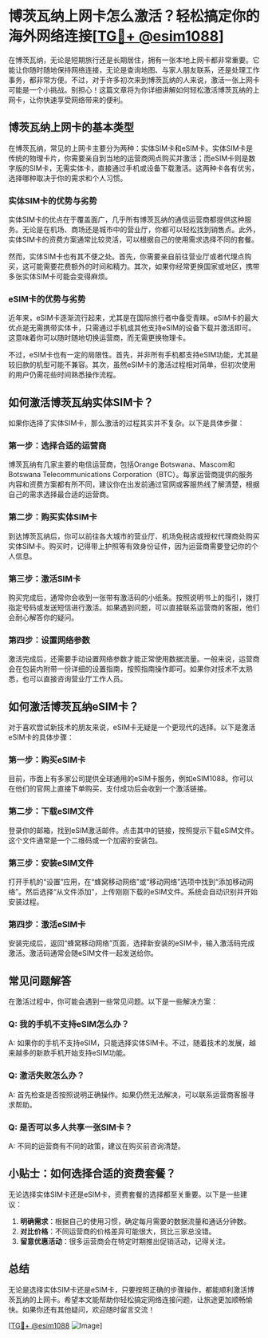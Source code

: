 # 博茨瓦纳上网卡怎么激活？轻松搞定你的海外网络连接[[TG💪+ @esim1088](https://t.me/s/esim1088)]

在博茨瓦纳，无论是短期旅行还是长期居住，拥有一张本地上网卡都非常重要。它能让你随时随地保持网络连接，无论是查询地图、与家人朋友联系，还是处理工作事务，都非常方便。不过，对于许多初次来到博茨瓦纳的人来说，激活一张上网卡可能是一个小挑战。别担心！这篇文章将为你详细讲解如何轻松激活博茨瓦纳的上网卡，让你快速享受网络带来的便利。

## 博茨瓦纳上网卡的基本类型

在博茨瓦纳，常见的上网卡主要分为两种：实体SIM卡和eSIM卡。实体SIM卡是传统的物理卡片，你需要亲自到当地的运营商网点购买并激活；而eSIM卡则是数字版的SIM卡，无需实体卡，直接通过手机或设备下载激活。这两种卡各有优劣，选择哪种取决于你的需求和个人习惯。

### 实体SIM卡的优势与劣势

实体SIM卡的优点在于覆盖面广，几乎所有博茨瓦纳的通信运营商都提供这种服务。无论是在机场、商场还是城市中的营业厅，你都可以轻松找到销售点。此外，实体SIM卡的资费方案通常比较灵活，可以根据自己的使用需求选择不同的套餐。

然而，实体SIM卡也有其不便之处。首先，你需要亲自前往营业厅或者代理点购买，这可能需要花费额外的时间和精力。其次，如果你经常更换国家或地区，携带多张实体SIM卡可能会变得麻烦。

### eSIM卡的优势与劣势

近年来，eSIM卡逐渐流行起来，尤其是在国际旅行者中备受青睐。eSIM卡的最大优点是无需携带实体卡，只需通过手机或其他支持eSIM的设备下载并激活即可。这意味着你可以随时随地切换运营商，而无需更换物理卡。

不过，eSIM卡也有一定的局限性。首先，并非所有手机都支持eSIM功能，尤其是较旧款的机型可能不兼容。其次，虽然eSIM卡的激活过程相对简单，但初次使用的用户仍需花些时间熟悉操作流程。

## 如何激活博茨瓦纳实体SIM卡？

如果你选择了实体SIM卡，那么激活的过程其实并不复杂。以下是具体步骤：

### 第一步：选择合适的运营商

博茨瓦纳有几家主要的电信运营商，包括Orange Botswana、Mascom和Botswana Telecommunications Corporation（BTC）。每家运营商提供的服务内容和资费方案都有所不同，建议你在出发前通过官网或客服热线了解清楚，根据自己的需求选择最合适的运营商。

### 第二步：购买实体SIM卡

到达博茨瓦纳后，你可以前往各大城市的营业厅、机场免税店或授权代理商处购买实体SIM卡。购买时，记得带上护照等有效身份证件，因为运营商需要登记你的个人信息。

### 第三步：激活SIM卡

购买完成后，通常你会收到一张带有激活码的小纸条。按照说明书上的指引，拨打指定号码或发送短信进行激活。如果遇到问题，可以直接联系运营商的客服，他们会耐心解答你的疑问。

### 第四步：设置网络参数

激活完成后，还需要手动设置网络参数才能正常使用数据流量。一般来说，运营商会在包装内附带一份详细的设置指南，按照指南操作即可。如果你对技术不太熟悉，也可以直接咨询营业厅工作人员。

## 如何激活博茨瓦纳eSIM卡？

对于喜欢尝试新技术的朋友来说，eSIM卡无疑是一个更现代的选择。以下是激活eSIM卡的具体步骤：

### 第一步：购买eSIM卡

目前，市面上有多家公司提供全球通用的eSIM卡服务，例如eSIM1088。你可以在他们的官网上直接下单购买，支付成功后会收到一个激活链接。

### 第二步：下载eSIM文件

登录你的邮箱，找到eSIM激活邮件。点击其中的链接，按照提示下载eSIM文件。这个文件通常是一个二维码或一个加密的安装包。

### 第三步：安装eSIM文件

打开手机的“设置”应用，在“蜂窝移动网络”或“移动网络”选项中找到“添加移动网络”。然后选择“从文件添加”，上传刚刚下载的eSIM文件。系统会自动识别并开始安装过程。

### 第四步：激活eSIM卡

安装完成后，返回“蜂窝移动网络”页面，选择新安装的eSIM卡，输入激活码完成激活。激活码通常会随eSIM文件一起发送给你。

## 常见问题解答

在激活过程中，你可能会遇到一些常见问题。以下是一些解决方案：

### Q: 我的手机不支持eSIM怎么办？

A: 如果你的手机不支持eSIM，只能选择实体SIM卡。不过，随着技术的发展，越来越多的新款手机开始支持eSIM功能。

### Q: 激活失败怎么办？

A: 首先检查是否按照说明正确操作。如果仍然无法解决，可以联系运营商客服寻求帮助。

### Q: 是否可以多人共享一张SIM卡？

A: 不同的运营商有不同的政策，建议在购买前咨询清楚。

## 小贴士：如何选择合适的资费套餐？

无论选择实体SIM卡还是eSIM卡，资费套餐的选择都至关重要。以下是一些建议：

1. **明确需求**：根据自己的使用习惯，确定每月需要的数据流量和通话分钟数。
2. **对比价格**：不同运营商的价格差异可能很大，货比三家总没错。
3. **留意优惠活动**：很多运营商会在特定时期推出促销活动，记得关注。

## 总结

无论是选择实体SIM卡还是eSIM卡，只要按照正确的步骤操作，都能顺利激活博茨瓦纳的上网卡。希望本文能帮助你轻松搞定网络连接问题，让旅途更加顺畅愉快。如果你还有其他疑问，欢迎随时留言交流！

[[TG💪+ @esim1088](https://t.me/s/esim1088) ![Image](https://i.postimg.cc/4NQfJmqS/Snipaste-2025-05-13-00-14-12.png)]